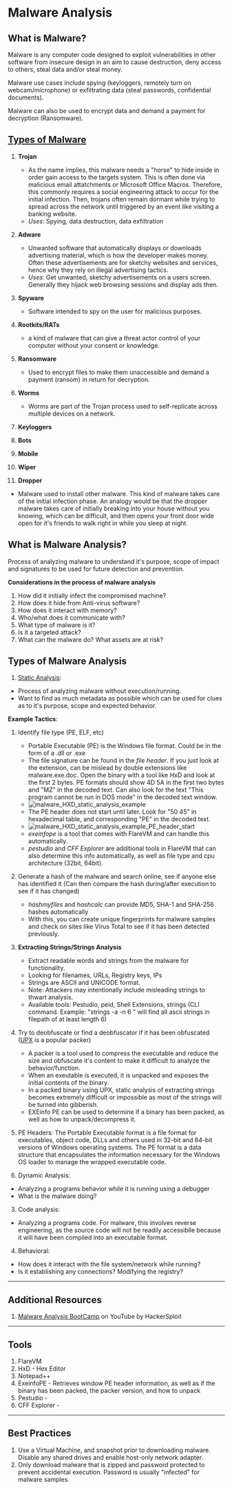 # Malware Analysis

## What is Malware?
Malware is any computer code designed to exploit vulnerabilities in other software from insecure design in an aim to cause destruction, deny access to others, steal  data and/or steal money.

Malware use cases include spying (keyloggers, remotely turn on webcam/microphone) or exfiltrating data (steal passwords, confidential documents).

Malware can also be used to encrypt data and demand a payment for decryption (Ransomware).

## [Types of Malware](https://www.crowdstrike.com/cybersecurity-101/malware/types-of-malware/)

1. **Trojan**
   - As the name implies, this malware needs a "horse" to hide inside in order gain access to the targets system. This is often done via malicious email attatchments or Microsoft Office Macros. Therefore, this commonly requires a social engineering attack to occur for the initial infection. Then, trojans often remain dormant while trying to spread across the network until triggered by an event like visiting a banking website.
   - _Uses_: Spying, data destruction, data exfiltration

2. **Adware**
   - Unwanted software that automatically displays or downloads advertising material, which is how the developer makes money. Often these advertisements are for sketchy websites and services, hence why they rely on illegal advertising tactics.
   - _Uses_: Get unwanted, sketchy advertisements on a users screen. Generally they hijack web browsing sessions and display ads then. 

3. **Spyware**
   - Software intended to spy on the user for malicious purposes.

4. **Rootkits/RATs**
   - a kind of malware that can give a threat actor control of your computer without your consent or knowledge.
5. **Ransomware**
   - Used to encrypt files to make them unaccessible and demand a payment (ransom) in return for decryption.
6. **Worms**
   - Worms are part of the Trojan process used to self-replicate across multiple devices on a network. 
7. **Keyloggers**
8. **Bots**
9. **Mobile**
10. **Wiper**
11. **Dropper**
   - Malware used to install other malware. This kind of malware takes care of the initial infection phase. An analogy would be that the dropper malware takes care of initially breaking into your house without you knowing, which can be difficult, and then opens your front door wide open for it's friends to walk right in while you sleep at night.

## What is Malware Analysis?
 Process of analyzing malware to understand it's purpose, scope of impact and signatures to be used for future detection and prevention.
 
__Considerations in the process of malware analysis__
 1. How did it initially infect the compromised machine?
 2. How does it hide from Anti-virus software?
 3. How does it interact with memory?
 4. Who/what does it communicate with?
 5. What type of malware is it?
 6. Is it a targeted attack?
 7. What can the malware do? What assets are at risk?

## Types of Malware Analysis
1. [Static Analysis](https://www.youtube.com/watch?v=ATflI5jX6Iw&list=PLBf0hzazHTGMSlOI2HZGc08ePwut6A2Io&index=5):
  - Process of analyzing malware without execution/running. 
  - Want to find as much metadata as possible which can be used for clues as to it's purpose, scope and expected behavior. 
  
  __Example Tactics__:
   1. Identify file type (PE, ELF, etc)
      - Portable Executable (PE) is the Windows file format. Could be in the form of a .dll or .exe
      - The file signature can be found in the *file header*. If you just look at the extension, can be mislead by double extensions like malware.exe.doc. Open the binary with a tool like HxD and look at the first 2 bytes. PE formats should show 4D 5A in the first two bytes and "MZ" in the decoded text. Can also look for the text "This program cannot be run in DOS mode" in the decoded text window.
      - ![malware_HXD_static_analysis_example](https://user-images.githubusercontent.com/44067716/203170849-87c0051d-dc6d-4a77-8c9f-08544b66c22c.png)
      - The PE header does not start until later. Look for "50 45" in hexadecimal table, and corresponding "PE" in the decoded text.
      - ![malware_HXD_static_analysis_example_PE_header_start](https://user-images.githubusercontent.com/44067716/203171218-c8f3079d-ae5d-45bb-a117-89f4046aa304.png)
      - *exeinfope* is a tool that comes with FlareVM and can handle this automatically.
      - *pestudio* and *CFF Explorer* are additional tools in FlareVM that can also determine this info automatically, as well as file type and cpu architecture (32bit, 64bit).

   2. Generate a hash of the malware and search online, see if anyone else has identified it (Can then compare the hash during/after execution to see if it has changed)
      - *hashmyfiles* and *hashcalc* can provide MD5, SHA-1 and SHA-256 hashes automatically
      - With this, you can create unique fingerprints for malware samples and check on sites like Virus Total to see if it has been detected previously.
   3. **Extracting Strings/Strings Analysis**
      - Extract readable words and strings from the malware for functionality.
      - Looking for filenames, URLs, Registry keys, IPs
      - Strings are ASCII and UNICODE format. 
      - Note: Attackers may intentionally include misleading strings to thwart analysis.
      - Available tools: Pestudio, peid, Shell Extensions, strings (CLI command. Example: "strings -a -n 6 <filepath>" will find all ascii strings in filepath of at least length 6)
   4. Try to deobfuscate or find a deobfuscator if it has been obfuscated ([UPX](https://upx.github.io/) is a popular packer)
      - A packer is a tool used to compress the executable and reduce the size and obfuscate it's content to make it difficult to analyze the behavior/function.
      - When an exeutable is executed, it is unpacked and exposes the initial contents of the binary.
      - In a packed binary using UPX, static analysis of extracting strings becomes extremely difficult or impossible as most of the strings will be turned into gibberish.
      - EXEinfo PE can be used to determine if a binary has been packed, as well as how to unpack/decompress it.
   5. PE Headers: The Portable Executable format is a file format for executables, object code, DLLs and others used in 32-bit and 64-bit versions of Windows operating systems. The PE format is a data structure that encapsulates the information necessary for the Windows OS loader to manage the wrapped executable code.
2. Dynamic Analysis:
  - Analyzing a programs behavior while it is running using a debugger
  - What is the malware doing?
3. Code analysis:
  - Analyzing a programs code. For malware, this involves reverse engineering, as the source code will not be readily accessiblle because it will have been compiled into an executable format.
4. Behavioral:
  - How does it interact with the file system/network while running?
  - Is it establishing any connections? Modifying the registry?

***
## Additional Resources
1. [Malware Analysis BootCamp](https://www.youtube.com/playlist?list=PLBf0hzazHTGMSlOI2HZGc08ePwut6A2Io) on YouTube by HackerSploit

***
## Tools
1. FlareVM
2. HxD - Hex Editor
3. Notepad++
4. ExeinfoPE - Retrieves window PE header information, as well as if the binary has been packed, the packer version, and how to unpack
5. Pestudio - 
6. CFF Explorer - 

***
## Best Practices
1. Use a Virtual Machine, and snapshot prior to downloading malware. Disable any shared drives and enable host-only network adapter.
2. Only download malware that is zipped and password protected to prevent accidental execution. Password is usually "infected" for malware samples.
